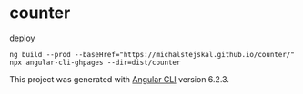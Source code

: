 # counter

deploy

`ng build --prod --baseHref="https://michalstejskal.github.io/counter/" npx angular-cli-ghpages --dir=dist/counter `

This project was generated with [Angular CLI](https://github.com/angular/angular-cli) version 6.2.3.

#
